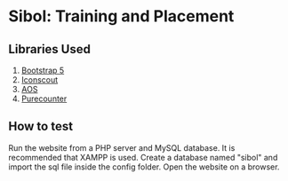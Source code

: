 # Sibol: Training and Placement
## Libraries Used
1. [Bootstrap 5](https://getbootstrap.com/ "Bootstrap 5")
2. [Iconscout](https://iconscout.com/illustrations/ "Iconscout")
3. [AOS](https://github.com/michalsnik/aos "AOS")
4. [Purecounter](https://github.com/srexi/purecounterjs "Purecounter")

## How to test
Run the website from a PHP server and MySQL database. It is recommended that XAMPP is used.
Create a database named "sibol" and import the sql file inside the config folder.
Open the website on a browser.


